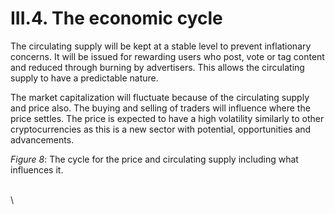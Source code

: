 # III.4. The economic cycle

The circulating supply will be kept at a stable level to prevent inflationary concerns. It will be issued for rewarding users who post, vote or tag content and reduced through burning by advertisers. This allows the circulating supply to have a predictable nature.

The market capitalization will fluctuate because of the circulating supply and price also. The buying and selling of traders will influence where the price settles. The price is expected to have a high volatility similarly to other cryptocurrencies as this is a new sector with potential, opportunities and advancements.

_Figure 8_: The cycle for the price and circulating supply including what influences it.

\
\\

